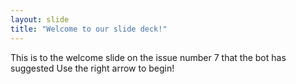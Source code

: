 ```yaml
---
layout: slide
title: "Welcome to our slide deck!"
---
```

This is to the welcome slide on the issue number 7 that the bot has suggested 
Use the right arrow to begin!
